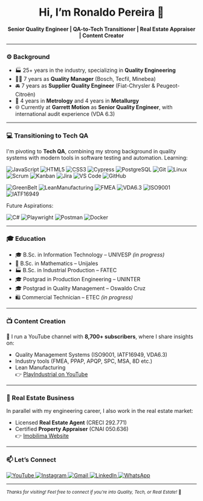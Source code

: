 <h1 align="center">Hi, I’m Ronaldo Pereira 👋</h1>

<p align="center">
  <strong>Senior Quality Engineer | QA-to-Tech Transitioner | Real Estate Appraiser | Content Creator</strong><br>
</p>

---

### ⚙️ Background
- 🏭 25+ years in the industry, specializing in **Quality Engineering**
- 👨‍🔧 7 years as **Quality Manager** (Bosch, Tecfil, Minebea)
- 🚘 7 years as **Supplier Quality Engineer** (Fiat-Chrysler & Peugeot-Citroën)
- 🧪 4 years in **Metrology** and 4 years in **Metallurgy**
- 🌐 Currently at **Garrett Motion** as **Senior Quality Engineer**, with international audit experience (VDA 6.3)

---

### 💻 Transitioning to Tech QA
I'm pivoting to **Tech QA**, combining my strong background in quality systems with modern tools in software testing and automation. Learning:

![JavaScript](https://img.shields.io/badge/JavaScript-F7DF1E?style=for-the-badge&logo=javascript&logoColor=000)
![HTML5](https://img.shields.io/badge/HTML5-E34F26?style=for-the-badge&logo=html5&logoColor=fff)
![CSS3](https://img.shields.io/badge/CSS3-1572B6?style=for-the-badge&logo=css3&logoColor=fff)
![Cypress](https://img.shields.io/badge/Cypress-17202C?style=for-the-badge&logo=cypress&logoColor=white)
![PostgreSQL](https://img.shields.io/badge/PostgreSQL-4169E1?style=for-the-badge&logo=postgresql&logoColor=white)
![Git](https://img.shields.io/badge/Git-F05032?style=for-the-badge&logo=git&logoColor=fff)
![Linux](https://img.shields.io/badge/Linux-FCC624?style=for-the-badge&logo=linux&logoColor=000)
![Scrum](https://img.shields.io/badge/Scrum-6DB33F?style=for-the-badge&logo=Scrum&logoColor=white)
![Kanban](https://img.shields.io/badge/Kanban-007ACC?style=for-the-badge&logo=Trello&logoColor=white)
![Jira](https://img.shields.io/badge/Jira-0052CC?style=for-the-badge&logo=jira&logoColor=white)
![VS Code](https://img.shields.io/badge/VS_Code-007ACC?style=for-the-badge&logo=visual-studio-code&logoColor=white)
![GitHub](https://img.shields.io/badge/GitHub-181717?style=for-the-badge&logo=github&logoColor=white)

![GreenBelt](https://img.shields.io/badge/Green%20Belt-Lean%20Six%20Sigma-brightgreen?style=for-the-badge) 
![LeanManufacturing](https://img.shields.io/badge/Lean-Manufacturing-yellow?style=for-the-badge)
![FMEA](https://img.shields.io/badge/FMEA-Quality%20Tool-blue?style=for-the-badge) 
![VDA6.3](https://img.shields.io/badge/VDA%206.3-Audit%20Standard-blue?style=for-the-badge) 
![ISO9001](https://img.shields.io/badge/ISO%209001-Quality%20Management-blue?style=for-the-badge) 
![IATF16949](https://img.shields.io/badge/IATF%2016949-Automotive%20Standard-blue?style=for-the-badge) 

Future Aspirations:

![C#](https://img.shields.io/badge/C%23-239120?style=for-the-badge&logo=c-sharp&logoColor=white)
![Playwright](https://img.shields.io/badge/Playwright-2EAD33?style=for-the-badge&logo=playwright&logoColor=white)
![Postman](https://img.shields.io/badge/Postman-FF6C37?style=for-the-badge&logo=postman&logoColor=white)
![Docker](https://img.shields.io/badge/Docker-2496ED?style=for-the-badge&logo=docker&logoColor=white)

---

### 🎓 Education
- 🎓 B.Sc. in Information Technology – UNIVESP *(in progress)*  
- 📐 B.Sc. in Mathematics – Unijales  
- 🏭 B.Sc. in Industrial Production – FATEC  
- 🎓 Postgrad in Production Engineering – UNINTER  
- 🎓 Postgrad in Quality Management – Oswaldo Cruz  
- 🛍️ Commercial Technician – ETEC *(in progress)*  

---

### 📺 Content Creation
🎥 I run a YouTube channel with **8,700+ subscribers**, where I share insights on:
- Quality Management Systems (ISO9001, IATF16949, VDA6.3)
- Industry tools (FMEA, PPAP, APQP, SPC, MSA, 8D etc.)
- Lean Manufacturing  
👉 [PlayIndustrial on YouTube](https://www.youtube.com/@PlayIndustrial)

---

### 🏡 Real Estate Business
In parallel with my engineering career, I also work in the real estate market:
- Licensed **Real Estate Agent** (CRECI 292.771)
- Certified **Property Appraiser** (CNAI 050.636)  
👉 [Imobilima Website](https://imobilima.wordpress.com/)

---

### 📫 Let’s Connect
<div>
  <a href="https://www.youtube.com/@PlayIndustrial" target="_blank">
    <img src="https://img.shields.io/badge/YouTube-FF0000?style=for-the-badge&logo=youtube&logoColor=white" alt="YouTube"/>
  </a>
  <a href="https://www.instagram.com/imoblima/" target="_blank">
    <img src="https://img.shields.io/badge/Instagram-%23E4405F?style=for-the-badge&logo=instagram&logoColor=white" alt="Instagram"/>
  </a>
  <a href="mailto:ronaldo.lp.oficial@gmail.com">
    <img src="https://img.shields.io/badge/Gmail-D14836?style=for-the-badge&logo=gmail&logoColor=white" alt="Gmail"/>
  </a>
  <a href="https://www.linkedin.com/in/ronaldo-quality-manager/" target="_blank">
    <img src="https://img.shields.io/badge/LinkedIn-%230077B5?style=for-the-badge&logo=linkedin&logoColor=white" alt="LinkedIn"/>
  </a>
    <a href="https://wa.me/5511915284021" target="_blank">
    <img src="https://img.shields.io/badge/WhatsApp-25D366?style=for-the-badge&logo=whatsapp&logoColor=white" alt="WhatsApp"/>
  </a>
</div>

---

<sub>*Thanks for visiting! Feel free to connect if you're into Quality, Tech, or Real Estate!* 🤝</sub>
